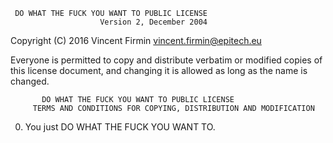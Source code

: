      DO WHAT THE FUCK YOU WANT TO PUBLIC LICENSE
                        Version 2, December 2004

Copyright (C) 2016 Vincent Firmin <vincent.firmin@epitech.eu>

Everyone is permitted to copy and distribute verbatim or modified
copies of this license document, and changing it is allowed as long
as the name is changed.

           DO WHAT THE FUCK YOU WANT TO PUBLIC LICENSE
	     TERMS AND CONDITIONS FOR COPYING, DISTRIBUTION AND MODIFICATION

 0. You just DO WHAT THE FUCK YOU WANT TO.